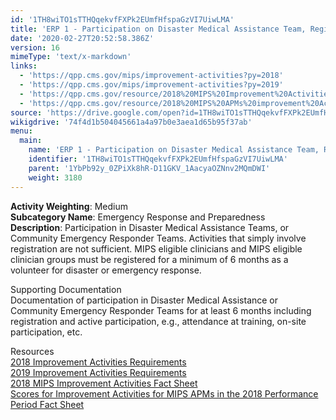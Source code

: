 ```yaml
---
id: '1TH8wiTO1sTTHQqekvfFXPk2EUmfHfspaGzVI7UiwLMA'
title: 'ERP 1 - Participation on Disaster Medical Assistance Team, Registered for 6 Months'
date: '2020-02-27T20:52:58.386Z'
version: 16
mimeType: 'text/x-markdown'
links:
  - 'https://qpp.cms.gov/mips/improvement-activities?py=2018'
  - 'https://qpp.cms.gov/mips/improvement-activities?py=2019'
  - 'https://qpp.cms.gov/resource/2018%20MIPS%20Improvement%20Activities%20Fact%20Sheet'
  - 'https://qpp.cms.gov/resource/2018%20MIPS%20APMs%20improvement%20Activities%20scores%20fact%20sheet'
source: 'https://drive.google.com/open?id=1TH8wiTO1sTTHQqekvfFXPk2EUmfHfspaGzVI7UiwLMA'
wikigdrive: '74f4d1b504045661a4a97b0e3aea1d65b95f37ab'
menu:
  main:
    name: 'ERP 1 - Participation on Disaster Medical Assistance Team, Registered for 6 Months'
    identifier: '1TH8wiTO1sTTHQqekvfFXPk2EUmfHfspaGzVI7UiwLMA'
    parent: '1YbPb92y_0ZPiXk8hR-D11GKV_1AacyaOZNnv2MQmDWI'
    weight: 3180
---
```





**Activity Weighting**: Medium  
**Subcategory Name**: Emergency Response and Preparedness  
**Description**: Participation in Disaster Medical Assistance Teams, or Community Emergency Responder Teams. Activities that simply involve registration are not sufficient. MIPS eligible clinicians and MIPS eligible clinician groups must be registered for a minimum of 6 months as a volunteer for disaster or emergency response.




Supporting Documentation  
Documentation of participation in Disaster Medical Assistance or Community Emergency Responder Teams for at least 6 months including registration and active participation, e.g., attendance at training, on-site participation, etc.




Resources  
[2018 Improvement Activities Requirements](https://qpp.cms.gov/mips/improvement-activities?py=2018)  
[2019 Improvement Activities Requirements](https://qpp.cms.gov/mips/improvement-activities?py=2019)  
[2018 MIPS Improvement Activities Fact Sheet](https://qpp.cms.gov/resource/2018%20MIPS%20Improvement%20Activities%20Fact%20Sheet)  
[Scores for Improvement Activities for MIPS APMs in the 2018 Performance Period Fact Sheet](https://qpp.cms.gov/resource/2018%20MIPS%20APMs%20improvement%20Activities%20scores%20fact%20sheet)
